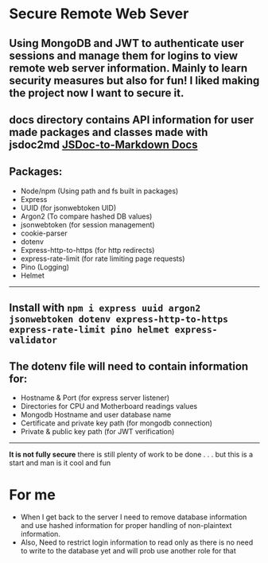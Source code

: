 # Secure Remote Web Sever #
Using MongoDB and JWT to authenticate user sessions and manage them for logins to view remote web server information. Mainly to learn security measures but also for fun! I liked making the project now I want to secure it.
---
**docs** directory contains API information for user made packages and classes made with jsdoc2md [JSDoc-to-Markdown Docs](https://www.npmjs.com/package/jsdoc-to-markdown)
---
## Packages:
- Node/npm (Using path and fs built in packages)
- Express 
- UUID (for jsonwebtoken UID)
- Argon2 (To compare hashed DB values)
- jsonwebtoken (for session management)
- cookie-parser
- dotenv
- Express-http-to-https (for http redirects) 
- express-rate-limit (for rate limiting page requests)
- Pino (Logging)
- Helmet
---
Install with `npm i express uuid argon2 jsonwebtoken dotenv express-http-to-https express-rate-limit pino helmet express-validator`
---
## The dotenv file will need to contain information for:
- Hostname & Port (for express server listener)
- Directories for CPU and Motherboard readings values
- Mongodb Hostname and user database name
- Certificate and private key path (for mongodb connection)
- Private & public key path (for JWT verification)
---
**It is not fully secure** there is still plenty of work to be done . . . but this is a start and man is it cool and fun
# For me # 
- When I get back to the server I need to remove database information and use hashed information for proper handling of non-plaintext information. 
- Also, Need to restrict login information to read only as there is no need to write to the database yet and will prob use another role for that